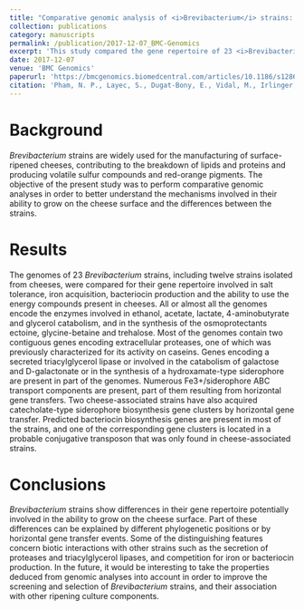```yaml
---
title: "Comparative genomic analysis of <i>Brevibacterium</i> strains: insights into key genetic determinants involved in adaptation to the cheese habitat"
collection: publications
category: manuscripts
permalink: /publication/2017-12-07_BMC-Genomics
excerpt: 'This study compared the gene repertoire of 23 <i>Brevibacterium</i> strains to elucidate genetic mechanisms involved in their ability to grow on the cheese surface.'
date: 2017-12-07
venue: 'BMC Genomics'
paperurl: 'https://bmcgenomics.biomedcentral.com/articles/10.1186/s12864-017-4322-1'
citation: 'Pham, N. P., Layec, S., Dugat-Bony, E., Vidal, M., Irlinger, F., & Monnet, C. (2017). &quot;Comparative genomic analysis of <i>Brevibacterium</i> strains: insights into key genetic determinants involved in adaptation to the cheese habitat.&quot; <i>BMC genomics</i>, 18(1), 955.'
---
```


# Background
*Brevibacterium* strains are widely used for the manufacturing of surface-ripened cheeses, contributing to the breakdown of lipids and proteins and producing volatile sulfur compounds and red-orange pigments. The objective of the present study was to perform comparative genomic analyses in order to better understand the mechanisms involved in their ability to grow on the cheese surface and the differences between the strains.

# Results
The genomes of 23 *Brevibacterium* strains, including twelve strains isolated from cheeses, were compared for their gene repertoire involved in salt tolerance, iron acquisition, bacteriocin production and the ability to use the energy compounds present in cheeses. All or almost all the genomes encode the enzymes involved in ethanol, acetate, lactate, 4-aminobutyrate and glycerol catabolism, and in the synthesis of the osmoprotectants ectoine, glycine-betaine and trehalose. Most of the genomes contain two contiguous genes encoding extracellular proteases, one of which was previously characterized for its activity on caseins. Genes encoding a secreted triacylglycerol lipase or involved in the catabolism of galactose and D-galactonate or in the synthesis of a hydroxamate-type siderophore are present in part of the genomes. Numerous Fe3+/siderophore ABC transport components are present, part of them resulting from horizontal gene transfers. Two cheese-associated strains have also acquired catecholate-type siderophore biosynthesis gene clusters by horizontal gene transfer. Predicted bacteriocin biosynthesis genes are present in most of the strains, and one of the corresponding gene clusters is located in a probable conjugative transposon that was only found in cheese-associated strains.

# Conclusions
*Brevibacterium* strains show differences in their gene repertoire potentially involved in the ability to grow on the cheese surface. Part of these differences can be explained by different phylogenetic positions or by horizontal gene transfer events. Some of the distinguishing features concern biotic interactions with other strains such as the secretion of proteases and triacylglycerol lipases, and competition for iron or bacteriocin production. In the future, it would be interesting to take the properties deduced from genomic analyses into account in order to improve the screening and selection of *Brevibacterium* strains, and their association with other ripening culture components.